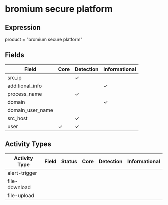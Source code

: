 bromium secure platform
=======================

Expression
----------

product = "bromium secure platform"

Fields
------

| Field            | Core     | Detection | Informational |
| ---------------- | -------- | --------- | ------------- |
| src_ip           |          | &#10003;  |               |
| additional_info  |          |           | &#10003;      |
| process_name     |          | &#10003;  |               |
| domain           |          |           | &#10003;      |
| domain_user_name |          |           |               |
| src_host         |          | &#10003;  |               |
| user             | &#10003; | &#10003;  |               |

Activity Types
--------------

| Activity Type | Field | Status | Core | Detection | Informational |
| ------------- | ----- | ------ | ---- | --------- | ------------- |
| alert-trigger |       |        |      |           |               |
| file-download |       |        |      |           |               |
| file-upload   |       |        |      |           |               |

